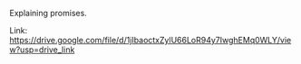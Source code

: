 Explaining promises.

Link:
https://drive.google.com/file/d/1jIbaoctxZylU66LoR94y7IwghEMq0WLY/view?usp=drive_link
